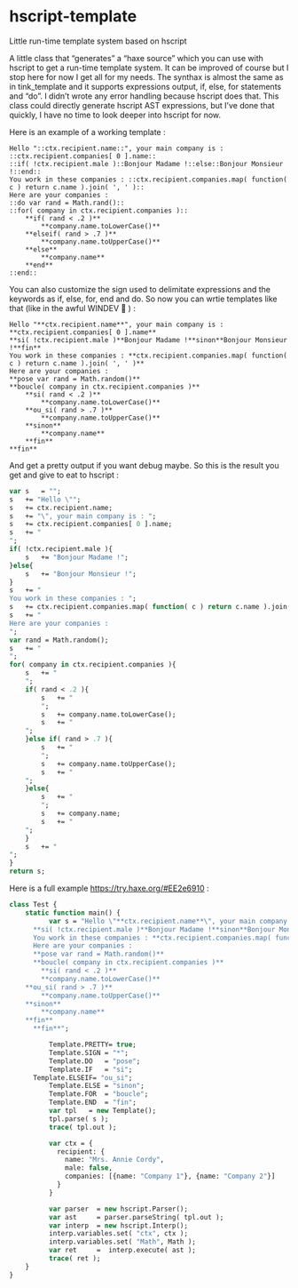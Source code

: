 # hscript-template
Little run-time template system based on hscript

A little class that “generates” a “haxe source” which you can use with hscript to get a run-time template system.
It can be improved of course but I stop here for now I get all for my needs.
The synthax is almost the same as in tink_template and it supports expressions output, if, else, for statements and “do”.
I didn’t wrote any error handling because hscript does that.
This class could directly generate hscript AST expressions, but I’ve done that quickly, I have no time to look deeper into hscript for now.

Here is an example of a working template :
```
Hello "::ctx.recipient.name::", your main company is : ::ctx.recipient.companies[ 0 ].name::
::if( !ctx.recipient.male )::Bonjour Madame !::else::Bonjour Monsieur !::end::
You work in these companies : ::ctx.recipient.companies.map( function( c ) return c.name ).join( ', ' )::
Here are your companies :
::do var rand = Math.rand()::
::for( company in ctx.recipient.companies )::
	**if( rand < .2 )**
		**company.name.toLowerCase()**
	**elseif( rand > .7 )**
		**company.name.toUpperCase()**
	**else**
		**company.name**
	**end**
::end::
```

You can also customize the sign used to delimitate expressions and the keywords as if, else, for, end and do.
So now you can wrtie templates like that (like in the awful WINDEV :rofl: ) :
```
Hello "**ctx.recipient.name**", your main company is : **ctx.recipient.companies[ 0 ].name**
**si( !ctx.recipient.male )**Bonjour Madame !**sinon**Bonjour Monsieur !**fin**
You work in these companies : **ctx.recipient.companies.map( function( c ) return c.name ).join( ', ' )**
Here are your companies :
**pose var rand = Math.random()**
**boucle( company in ctx.recipient.companies )**
	**si( rand < .2 )**
		**company.name.toLowerCase()**
	**ou_si( rand > .7 )**
		**company.name.toUpperCase()**
	**sinon**
		**company.name**
	**fin**
**fin**
```
And get a pretty output if you want debug maybe. So this is the result you get and give to eat to hscript : 
```haxe
var s	= "";
s	+= "Hello \"";
s	+= ctx.recipient.name;
s	+= "\", your main company is : ";
s	+= ctx.recipient.companies[ 0 ].name;
s	+= "
";
if( !ctx.recipient.male ){
	s	+= "Bonjour Madame !";
}else{
	s	+= "Bonjour Monsieur !";
}
s	+= "
You work in these companies : ";
s	+= ctx.recipient.companies.map( function( c ) return c.name ).join( ', ' );
s	+= "
Here are your companies :
";
var rand = Math.random();
s	+= "
";
for( company in ctx.recipient.companies ){
	s	+= "
	";
	if( rand < .2 ){
		s	+= "
		";
		s	+= company.name.toLowerCase();
		s	+= "
	";
	}else if( rand > .7 ){
		s	+= "
		";
		s	+= company.name.toUpperCase();
		s	+= "
	";
	}else{
		s	+= "
		";
		s	+= company.name;
		s	+= "
	";
	}
	s	+= "
";
}
return s;
```
Here is a full example https://try.haxe.org/#EE2e6910 :
```haxe
class Test {
	static function main() {
          var s = "Hello \"**ctx.recipient.name**\", your main company is : **ctx.recipient.companies[ 0 ].name**
      **si( !ctx.recipient.male )**Bonjour Madame !**sinon**Bonjour Monsieur !**fin**
      You work in these companies : **ctx.recipient.companies.map( function( c ) return c.name ).join( ', ' )**
      Here are your companies :
      **pose var rand = Math.random()**
      **boucle( company in ctx.recipient.companies )**
        **si( rand < .2 )**
		**company.name.toLowerCase()**
	**ou_si( rand > .7 )**
		**company.name.toUpperCase()**
	**sinon**
		**company.name**
	**fin**
      **fin**";

          Template.PRETTY= true;
          Template.SIGN	= "*";
          Template.DO	= "pose";
          Template.IF	= "si";
	  Template.ELSEIF= "ou_si";
          Template.ELSE	= "sinon";
          Template.FOR	= "boucle";
          Template.END	= "fin";
          var tpl	= new Template();
          tpl.parse( s );
          trace( tpl.out );

          var ctx = {
            recipient: {
              name: "Mrs. Annie Cordy",
              male: false,
              companies: [{name: "Company 1"}, {name: "Company 2"}]
            }
          }

          var parser  = new hscript.Parser();
          var ast     = parser.parseString( tpl.out );
          var interp  = new hscript.Interp();
          interp.variables.set( "ctx", ctx );
          interp.variables.set( "Math", Math );
          var ret     =  interp.execute( ast );
          trace( ret );
	}
}


```
